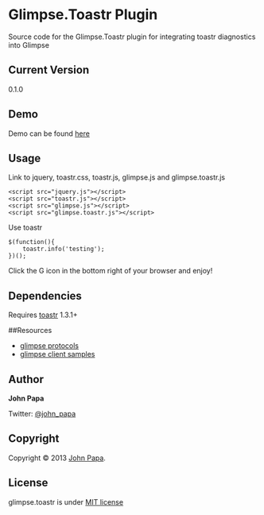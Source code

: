 Glimpse.Toastr Plugin
============

Source code for the Glimpse.Toastr plugin for integrating toastr diagnostics into Glimpse

## Current Version
0.1.0

## Demo
Demo can be found [here](http://CodeSeven.github.com/toastr)

## Usage
Link to jquery, toastr.css, toastr.js, glimpse.js and glimpse.toastr.js

	<script src="jquery.js"></script>
	<script src="toastr.js"></script>
	<script src="glimpse.js"></script>
	<script src="glimpse.toastr.js"></script>

Use toastr 

	$(function(){ 
		toastr.info('testing'); 
	})();

Click the G icon in the bottom right of your browser and enjoy!


## Dependencies
Requires  [toastr](http://jpapa.me/c7toastr) 1.3.1+

##Resources
- [glimpse protocols](http://getglimpse.com/Protocol)
- [glimpse client samples](https://github.com/Glimpse/Glimpse/blob/master/source/Glimpse.JavaScript/test_client.html#L101-L121)

## Author
**John Papa**

Twitter: [@john_papa](http://twitter.com/John_Papa)

## Copyright
Copyright © 2013 [John Papa](http://twitter.com/John_Papa).

## License 
glimpse.toastr is under [MIT license](http://www.opensource.org/licenses/mit-license.php)